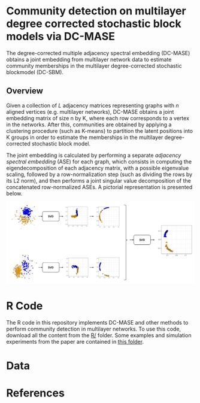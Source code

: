 # Community detection on multilayer degree corrected stochastic block models via DC-MASE

The degree-corrected multiple adjacency spectral embedding (DC-MASE) obtains a joint embedding from multilayer network data to estimate community memberships in the multilayer degree-corrected stochastic blockmodel (DC-SBM).

## Overview

Given a collection of *L* adjacency matrices representing graphs with $n$ aligned vertices (e.g. multilayer networks), DC-MASE obtains a joint embedding matrix of size n by K, where each row corresponds to a vertex in the networks. After this, communities are obtained by applying a clustering procedure (such as K-means) to partition the latent positions into K groups in order to estimate the memberships in the multilayer degree-corrected stochastic block model. 

The joint embedding is calculated by performing a separate *adjacency spectral embedding*  (ASE) for each graph, which consists in computing the eigendecomposition of each adjacency matrix, with a possible eigenvalue scaling, followed by a row-normalization step (such as dividing the rows by its L2 norm), and then performs a joint singular value decomposition of the concatenated row-normalized ASEs. A pictorial representation is presented below.

![mase embedding](https://raw.githubusercontent.com/jesusdaniel/dcmase/main/img/DC-MASE2.png?token=GHSAT0AAAAAAB2XZ2CXKWMR5ANWXYCHJYVYY3FPB4Q)

# R Code

The R code in this repository implements DC-MASE and other methods to perform community detection in multilayer networks. To use this code, download all the content from the [R/](https://github.com/jesusdaniel/dcmase/tree/main/R) folder. Some examples and simulation experiments from the paper are contained in [this folder](https://github.com/jesusdaniel/dcmase/tree/main/Experiments).


# Data





# References
